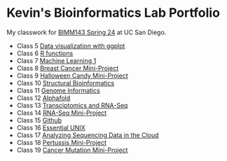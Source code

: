 # Kevin's Bioinformatics Lab Portfolio
My classwork for [BIMM143 Spring 24](https://bioboot.github.io/bimm143_S24/) at UC San Diego.

- Class 5 [Data visualization with ggplot](https://github.com/sirmocha/bimm143_github/blob/main/class05/class05.md)
- Class 6 [R functions](https://github.com/sirmocha/bimm143_github/blob/main/Class06/HW%20lab6.md)
- Class 7 [Machine Learning 1](https://github.com/sirmocha/bimm143_github/blob/main/class07/lab7.md)
- Class 8 [Breast Cancer Mini-Project](https://github.com/sirmocha/bimm143_github/blob/main/Class08/lab8.md)
- Class 9 [Halloween Candy Mini-Project]()
- Class 10 [Structural Bioinformatics]()
- Class 11 [Genome Informatics]()
- Class 12 [Alphafold]()
- Class 13 [Transciptomics and RNA-Seq]()
- Class 14 [RNA-Seq Mini-Project]()
- Class 15 [Github]()
- Class 16 [Essential UNIX]()
- Class 17 [Analyzing Sequencing Data in the Cloud]()
- Class 18 [Pertussis Mini-Project]()
- Class 19 [Cancer Mutation Mini-Project]()
